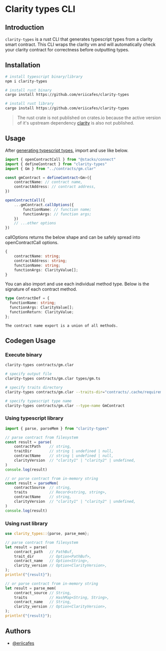 # Clarity types CLI

## Introduction

`clarity-types` is a rust CLI that generates typescript types from a clarity smart contract. This CLI wraps the clarity vm and will automatically check your clarity contract for correctness before outputting types.

## Installation

```bash
# install typescript binary/library
npm i clarity-types

# install rust binary
cargo install https://github.com/eriicafes/clarity-types

# install rust library
cargo install https://github.com/eriicafes/clarity-types
```

> The rust crate is not published on crates.io because the active version of it's upstream dependency [clarity](https://github.com/stacks-network/stacks-core) is also not published.

## Usage

After [generating typescript types](#codegen-usage), import and use like below.

```ts
import { openContractCall } from "@stacks/connect"
import { defineContract } from "clarity-types"
import { Gm } from "../contracts/gm.clar"

const gmContract = defineContract<Gm>({
    contractName: // contract name,
    contractAddress: // contract address,
})

openContractCall({
    ...gmContract.callOptions({
        functionName: // function name;
        functionArgs: // function args;
    })
    // ...other options
})
```

callOptions returns the below shape and can be safely spread into openContractCall options.
```ts
{
    contractName: string;
    contractAddress: string;
    functionName: string;
    functionArgs: ClarityValue[];
}
```

You can also import and use each individual method type. Below is the signature of each contract method.

```ts
type ContractDef = {
  functionName: string;
  functionArgs: ClarityValue[];
  functionReturn: ClarityValue;
};
```

    The contract name export is a union of all methods.

## Codegen Usage

### Execute binary

```bash
clarity-types contracts/gm.clar

# specify output file
clarity-types contracts/gm.clar types/gm.ts

# specify traits directory
clarity-types contracts/gm.clar --traits-dir="contracts/.cache/requirements"

# specify typescript type name
clarity-types contracts/gm.clar --type-name GmContract
```

### Using typescript library

```ts
import { parse, parseMem } from "clarity-types"

// parse contract from filesystem
const result = parse(
    contractPath    // string,
    traitDir        // string | undefined | null,
    contractName    // string | undefined | null,
    clarityVersion  // "clarity1" | "clarity2" | undefined,
)
console.log(result)

// or parse contract from in-memory string
const result = parseMem(
    contractSource  // string,
    traits          // Record<string, string>,
    contractName    // string,
    clarityVersion  // "clarity1" | "clarity2" | undefined,
)
console.log(result)
```

### Using rust library

```rs
use clarity_types::{parse, parse_mem};

// parse contract from filesystem
let result = parse(
    contract_path   // PathBuf,
    trait_dir       // Option<PathBuf>,
    contract_name   // Option<String>,
    clarity_version // Option<ClarityVersion>,
);
println!("{result}");

// or parse contract from in-memory string
let result = parse_mem(
    contract_source // String,
    traits          // HashMap<String, String>,
    contract_name   // String,
    clarity_version // Option<ClarityVersion>,
);
println!("{result}");
```

## Authors

- [@eriicafes](https://www.github.com/eriicafes)
